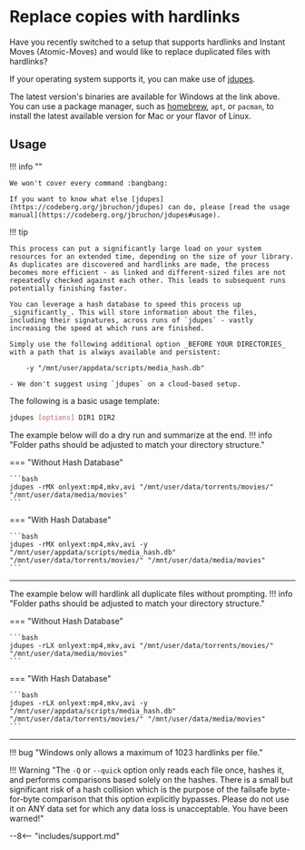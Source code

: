 # Replace copies with hardlinks

Have you recently switched to a setup that supports hardlinks and Instant Moves (Atomic-Moves) and would like to replace duplicated files with hardlinks?

If your operating system supports it, you can make use of [jdupes](https://codeberg.org/jbruchon/jdupes/releases).

The latest version's binaries are available for Windows at the link above. You can use a package manager, such as [homebrew](https://formulae.brew.sh/formula/jdupes), `apt`, or `pacman`, to install the latest available version for Mac or your flavor of Linux.

## Usage

!!! info ""

    We won't cover every command :bangbang:

    If you want to know what else [jdupes](https://codeberg.org/jbruchon/jdupes) can do, please [read the usage manual](https://codeberg.org/jbruchon/jdupes#usage).

!!! tip

    This process can put a significantly large load on your system resources for an extended time, depending on the size of your library. As duplicates are discovered and hardlinks are made, the process becomes more efficient - as linked and different-sized files are not repeatedly checked against each other. This leads to subsequent runs potentially finishing faster.

    You can leverage a hash database to speed this process up _significantly_. This will store information about the files, including their signatures, across runs of `jdupes` - vastly increasing the speed at which runs are finished.

    Simply use the following additional option _BEFORE YOUR DIRECTORIES_ with a path that is always available and persistent:

        -y "/mnt/user/appdata/scripts/media_hash.db"

    - We don't suggest using `jdupes` on a cloud-based setup.

The following is a basic usage template:

```bash
jdupes [options] DIR1 DIR2
```

The example below will do a dry run and summarize at the end.
!!! info "Folder paths should be adjusted to match your directory structure."

=== "Without Hash Database"

    ```bash
    jdupes -rMX onlyext:mp4,mkv,avi "/mnt/user/data/torrents/movies/" "/mnt/user/data/media/movies"
    ```

=== "With Hash Database"

    ```bash
    jdupes -rMX onlyext:mp4,mkv,avi -y "/mnt/user/appdata/scripts/media_hash.db" "/mnt/user/data/torrents/movies/" "/mnt/user/data/media/movies"
    ```

---

The example below will hardlink all duplicate files without prompting.
!!! info "Folder paths should be adjusted to match your directory structure."

=== "Without Hash Database"

    ```bash
    jdupes -rLX onlyext:mp4,mkv,avi "/mnt/user/data/torrents/movies/" "/mnt/user/data/media/movies"
    ```

=== "With Hash Database"

    ```bash
    jdupes -rLX onlyext:mp4,mkv,avi -y "/mnt/user/appdata/scripts/media_hash.db" "/mnt/user/data/torrents/movies/" "/mnt/user/data/media/movies"
    ```

---

!!! bug "Windows only allows a maximum of 1023 hardlinks per file."

!!! Warning "The `-Q` or `--quick` option only reads each file once, hashes it, and performs comparisons based solely on the hashes. There is a small but significant risk of a hash collision which is the purpose of the failsafe byte-for-byte comparison that this option explicitly bypasses. Please do not use it on ANY data set for which any data loss is unacceptable. You have been warned!"

--8<-- "includes/support.md"
